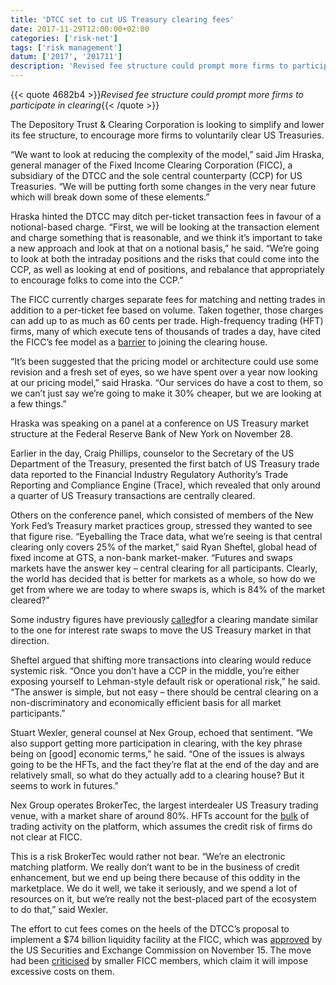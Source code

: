 ```yaml
---
title: 'DTCC set to cut US Treasury clearing fees'
date: 2017-11-29T12:00:00+02:00
categories: ['risk-net']
tags: ['risk management']
datum: ['2017', '201711']
description: 'Revised fee structure could prompt more firms to participate in clearing'
---
```


{{< quote 4682b4 >}}_Revised fee structure could prompt more firms to participate in clearing_{{< /quote >}}

The Depository Trust & Clearing Corporation is looking to simplify and lower its fee structure, to encourage more firms to voluntarily clear US Treasuries.

“We want to look at reducing the complexity of the model,” said Jim Hraska, general manager of the Fixed Income Clearing Corporation (FICC), a subsidiary of the DTCC and the sole central counterparty (CCP) for US Treasuries. “We will be putting forth some changes in the very near future which will break down some of these elements.”

Hraska hinted the DTCC may ditch per-ticket transaction fees in favour of a notional-based charge. “First, we will be looking at the transaction element and charge something that is reasonable, and we think it’s important to take a new approach and look at that on a notional basis,” he said. “We’re going to look at both the intraday positions and the risks that could come into the CCP, as well as looking at end of positions, and rebalance that appropriately to encourage folks to come into the CCP.”

The FICC currently charges separate fees for matching and netting trades in addition to a per-ticket fee based on volume. Taken together, those charges can add up to as much as 60 cents per trade. High-frequency trading (HFT) firms, many of which execute tens of thousands of trades a day, have cited the FICC’s fee model as a [barrier](https://www.risk.net/derivatives/2457784/dtcc-coaxing-hfts-become-clearing-members) to joining the clearing house.

“It’s been suggested that the pricing model or architecture could use some revision and a fresh set of eyes, so we have spent over a year now looking at our pricing model,” said Hraska. “Our services do have a cost to them, so we can’t just say we’re going to make it 30% cheaper, but we are looking at a few things.”

Hraska was speaking on a panel at a conference on US Treasury market structure at the Federal Reserve Bank of New York on November 28.

Earlier in the day, Craig Phillips, counselor to the Secretary of the US Department of the Treasury, presented the first batch of US Treasury trade data reported to the Financial Industry Regulatory Authority’s Trade Reporting and Compliance Engine (Trace), which revealed that only around a quarter of US Treasury transactions are centrally cleared.

Others on the conference panel, which consisted of members of the New York Fed’s Treasury market practices group, stressed they wanted to see that figure rise. “Eyeballing the Trace data, what we’re seeing is that central clearing only covers 25% of the market,” said Ryan Sheftel, global head of fixed income at GTS, a non-bank market-maker. “Futures and swaps markets have the answer key – central clearing for all participants. Clearly, the world has decided that is better for markets as a whole, so how do we get from where we are today to where swaps is, which is 84% of the market cleared?”

Some industry figures have previously [called](https://www.risk.net/derivatives/2460946/tradeweb-us-treasuries-clearing-should-be-mandatory)for a clearing mandate similar to the one for interest rate swaps to move the US Treasury market in that direction.

Sheftel argued that shifting more transactions into clearing would reduce systemic risk. “Once you don’t have a CCP in the middle, you’re either exposing yourself to Lehman-style default risk or operational risk,” he said. “The answer is simple, but not easy – there should be central clearing on a non-discriminatory and economically efficient basis for all market participants.”

Stuart Wexler, general counsel at Nex Group, echoed that sentiment. “We also support getting more participation in clearing, with the key phrase being on [good] economic terms,” he said. “One of the issues is always going to be the HFTs, and the fact they’re flat at the end of the day and are relatively small, so what do they actually add to a clearing house? But it seems to work in futures.”

Nex Group operates BrokerTec, the largest interdealer US Treasury trading venue, with a market share of around 80%. HFTs account for the [bulk](https://www.risk.net/derivatives/interest-rate-derivatives/2426923/client-list-reveals-hft-dominance-brokertec) of trading activity on the platform, which assumes the credit risk of firms do not clear at FICC.

This is a risk BrokerTec would rather not bear. “We’re an electronic matching platform. We really don’t want to be in the business of credit enhancement, but we end up being there because of this oddity in the marketplace. We do it well, we take it seriously, and we spend a lot of resources on it, but we’re really not the best-placed part of the ecosystem to do that,” said Wexler.

The effort to cut fees comes on the heels of the DTCC’s proposal to implement a $74 billion liquidity facility at the FICC, which was [approved](https://www.risk.net/derivatives/5358746/sec-approves-dtccs-74bn-liquidity-facility) by the US Securities and Exchange Commission on November 15. The move had been [criticised](https://www.risk.net/derivatives/5292066/dtccs-74-billion-liquidity-charge-riles-members) by smaller FICC members, which claim it will impose excessive costs on them.

